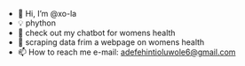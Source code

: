 - 👋 Hi, I’m @xo-la
- 💡 phython 
- 🌱 check out my chatbot for womens health 
- 💞️ scraping data frim a webpage on womens health 
- 📫 How to reach me e-mail: adefehintioluwole6@gmail.com 

<!---
xo-la/xo-la is a ✨ special ✨ repository because its `README.md` (this file) appears on your GitHub profile.
You can click the Preview link to take a look at your changes.
--->
